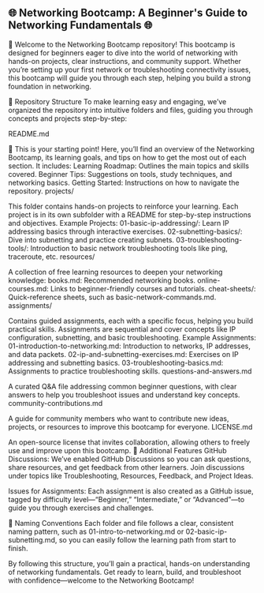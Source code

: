 ## 🌐 Networking Bootcamp: A Beginner's Guide to Networking Fundamentals 🌐


🔹 Welcome to the Networking Bootcamp repository! This bootcamp is designed for beginners eager to dive into the world of networking with hands-on projects, clear instructions, and community support. Whether you’re setting up your first network or troubleshooting connectivity issues, this bootcamp will guide you through each step, helping you build a strong foundation in networking.

📁 Repository Structure
To make learning easy and engaging, we’ve organized the repository into intuitive folders and files, guiding you through concepts and projects step-by-step:

README.md

🔹 This is your starting point! Here, you’ll find an overview of the Networking Bootcamp, its learning goals, and tips on how to get the most out of each section. It includes:
Learning Roadmap: Outlines the main topics and skills covered.
Beginner Tips: Suggestions on tools, study techniques, and networking basics.
Getting Started: Instructions on how to navigate the repository.
projects/

This folder contains hands-on projects to reinforce your learning. Each project is in its own subfolder with a README for step-by-step instructions and objectives.
Example Projects:
01-basic-ip-addressing/: Learn IP addressing basics through interactive exercises.
02-subnetting-basics/: Dive into subnetting and practice creating subnets.
03-troubleshooting-tools/: Introduction to basic network troubleshooting tools like ping, traceroute, etc.
resources/

A collection of free learning resources to deepen your networking knowledge:
books.md: Recommended networking books.
online-courses.md: Links to beginner-friendly courses and tutorials.
cheat-sheets/: Quick-reference sheets, such as basic-network-commands.md.
assignments/

Contains guided assignments, each with a specific focus, helping you build practical skills. Assignments are sequential and cover concepts like IP configuration, subnetting, and basic troubleshooting.
Example Assignments:
01-introduction-to-networking.md: Introduction to networks, IP addresses, and data packets.
02-ip-and-subnetting-exercises.md: Exercises on IP addressing and subnetting basics.
03-troubleshooting-basics.md: Assignments to practice troubleshooting skills.
questions-and-answers.md

A curated Q&A file addressing common beginner questions, with clear answers to help you troubleshoot issues and understand key concepts.
community-contributions.md

A guide for community members who want to contribute new ideas, projects, or resources to improve this bootcamp for everyone.
LICENSE.md

An open-source license that invites collaboration, allowing others to freely use and improve upon this bootcamp.
🔧 Additional Features
GitHub Discussions: We’ve enabled GitHub Discussions so you can ask questions, share resources, and get feedback from other learners. Join discussions under topics like Troubleshooting, Resources, Feedback, and Project Ideas.

Issues for Assignments: Each assignment is also created as a GitHub issue, tagged by difficulty level—“Beginner,” “Intermediate,” or “Advanced”—to guide you through exercises and challenges.

📌 Naming Conventions
Each folder and file follows a clear, consistent naming pattern, such as 01-intro-to-networking.md or 02-basic-ip-subnetting.md, so you can easily follow the learning path from start to finish.

By following this structure, you’ll gain a practical, hands-on understanding of networking fundamentals. Get ready to learn, build, and troubleshoot with confidence—welcome to the Networking Bootcamp!
